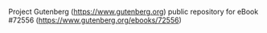 Project Gutenberg (https://www.gutenberg.org) public repository
for eBook #72556 (https://www.gutenberg.org/ebooks/72556)

